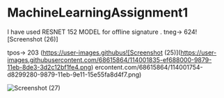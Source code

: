 # MachineLearningAssignment1
I have used RESNET 152 MODEL for offline signature .
tneg-> 624![Screenshot (26)]

tpos-> 203
(https://user-images.githubus![Screenshot (25)](https://user-images.githubusercontent.com/68615864/114001835-ef688000-9879-11eb-8de3-3d2c12bf1fe4.png)
ercontent.com/68615864/114001754-d8299280-9879-11eb-9e11-15e55fa8d4f7.png)



![Screenshot (27)](https://user-images.githubusercontent.com/68615864/114002202-4a01dc00-987a-11eb-9bb4-074bfd9ffc13.png)

